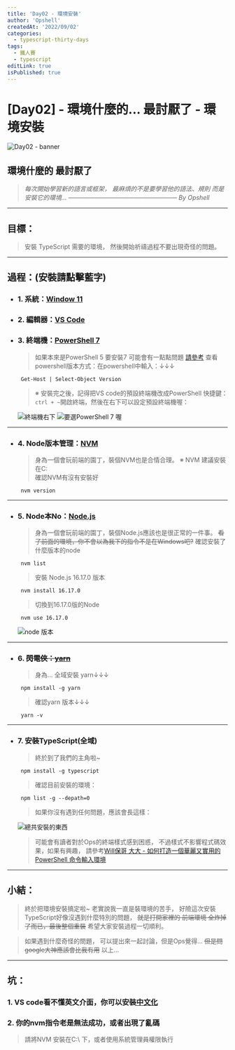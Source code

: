 ```yaml
---
title: 'Day02 - 環境安裝'
author: 'Opshell'
createdAt: '2022/09/02'
categories:
  - typescript-thirty-days
tags:
  - 鐵人賽
  - typescript
editLink: true
isPublished: true
---
```


# [Day02] - 環境什麼的... 最討厭了 - 環境安裝
![Day02 - banner](https://ithelp.ithome.com.tw/upload/images/20220902/20109918e4fpAeFASa.jpg)

## 環境什麼的 最討厭了
   > *每次開始學習新的語言或框架，*
   > *最麻煩的不是要學習他的語法、規則*
   > *而是安裝它的環境...*
   > *───────────────────────── By Opshell*

---
## 目標：
   > 安裝 TypeScript 需要的環境，
   > 然後開始祈禱過程不要出現奇怪的問題。

---
## 過程：(安裝請點擊藍字)
- ### 1. 系統：[Window 11](https://www.microsoft.com/zh-tw/software-download/windows11)
- ### 2. 編輯器：[VS Code](https://code.visualstudio.com/)
- ### 3. 終端機：[PowerShell 7](https://docs.microsoft.com/zh-tw/powershell/scripting/install/installing-powershell-on-windows?view=powershell-7.2)
   > 如果本來是PowerShell 5 要安裝7 可能會有一點點問題 [請參考](https://docs.microsoft.com/zh-tw/powershell/scripting/whats-new/migrating-from-windows-powershell-51-to-powershell-7?view=powershell-7.2)
   > 查看powershell版本方式：在powershell中輸入：↓↓↓
   ```
    Get-Host | Select-Object Version
   ```
   > ※ 安裝完之後，記得把VS code的預設終端機改成PowerShell
   >    快捷鍵：`ctrl + ~`開啟終端，然後在右下可以設定預設終端機喔：

   ![終端機右下](https://ithelp.ithome.com.tw/upload/images/20220902/20109918JMnbcVDkih.png)
   ![要選PowerShell 7 喔](https://ithelp.ithome.com.tw/upload/images/20220902/20109918wzqmchpUJ1.png)

---
- ### 4. Node版本管理：[NVM](https://github.com/coreybutler/nvm-windows)
   > 身為一個會玩前端的園丁，裝個NVM也是合情合理。
   > ※ NVM 建議安裝在C:\
   > 確認NVM有沒有安裝好
   ```
    nvm version
   ```

---
- ### 5. Node本No：[Node.js](https://nodejs.org/zh-tw/)
   > 身為一個會玩前端的園丁，裝個Node.js應該也是很正常的一件事。
   > ~~看了前面的環境，你不會以為我下的指令不是在Windows吧?~~
   > 確認安裝了什麼版本的node
   ```
    nvm list
   ```
   > 安裝 Node.js 16.17.0 版本
   ```
    nvm install 16.17.0
   ```
   > 切換到16.17.0版的Node
   ```
    nvm use 16.17.0
   ```
   ![node 版本](https://ithelp.ithome.com.tw/upload/images/20220902/20109918ZmCyzv0gIl.png)

---
- ### 6. ~~閃電俠：[yarn](https://ithelp.ithome.com.tw/articles/10191745)~~
   > 身為...
   > 全域安裝 yarn↓↓↓
   ```
    npm install -g yarn
   ```
   > 確認yarn 版本↓↓↓
   ```
    yarn -v
   ```

---
- ### 7. 安裝TypeScript(全域)
   > 終於到了我們的主角啦~
   ```
    npm install -g typescript
   ```
   > 確認目前安裝的環境：
   ```
    npm list -g --depath=0
   ```
   > 如果你沒有遇到任何問題，應該會長這樣：

   ![總共安裝的東西](https://ithelp.ithome.com.tw/upload/images/20220902/20109918wYus9cIckN.png)

   > 可能會有讀者對於Ops的終端樣式感到困惑，
   > 不過樣式不影響程式碼效果，如果有興趣，
   > 請參考[Will保哥 大大 - 如何打造一個華麗又實用的 PowerShell 命令輸入環境](https://blog.miniasp.com/post/2021/11/24/PowerShell-prompt-with-Oh-My-Posh-and-Windows-Terminal)

---
## 小結：
   > 終於把環境安裝搞定啦~
   > 老實說我一直是裝環境的苦手，
   > 好險這次安裝TypeScript好像沒遇到什麼特別的問題，
   > ~~就是打開家裡的 前端環境 全炸掉了而已，最後整個重裝~~
   > 希望大家安裝過程一切順利。

   > 如果遇到什麼奇怪的問題，
   > 可以提出來一起討論，但是Ops覺得...
   > ~~但是問google大神應該會比我有用~~
   > 以上...

---
## 坑：
   ### 1. VS code看不懂英文介面，你可以安裝[中文化](https://marketplace.visualstudio.com/items?itemName=MS-CEINTL.vscode-language-pack-zh-hant)
   ### 2. 你的nvm指令老是無法成功，或者出現了亂碼
   > 請將NVM 安裝在C:\ 下，或者使用系統管理員權限執行

